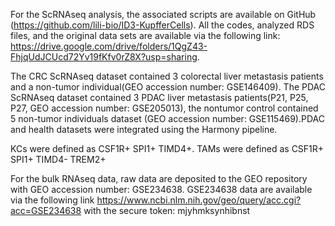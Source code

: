 For the ScRNAseq analysis, the associated scripts are available on GitHub (https://github.com/lili-bio/ID3-KupfferCells). All the codes, analyzed RDS files, and the original data sets are available via the following link: https://drive.google.com/drive/folders/1QgZ43-FhjqUdJCUcd72Yv19fKfv0rZ8X?usp=sharing.
   
The CRC ScRNAseq dataset contained 3 colorectal liver metastasis patients and a non-tumor individual(GEO accession number: GSE146409). The PDAC ScRNAseq dataset contained 3 PDAC liver metastasis patients(P21, P25, P27, GEO accession number: GSE205013), the nontumor control contained 5 non-tumor individuals dataset (GEO accession number: GSE115469).PDAC and health datasets were integrated using the Harmony pipeline.

KCs were defined as CSF1R+ SPI1+ TIMD4+. TAMs were defined as CSF1R+ SPI1+ TIMD4- TREM2+

For the bulk RNAseq data, raw data are deposited to the GEO repository with GEO accession number: GSE234638. GSE234638 data are available via the following link https://www.ncbi.nlm.nih.gov/geo/query/acc.cgi?acc=GSE234638 with the secure token: mjyhmksynhibnst
